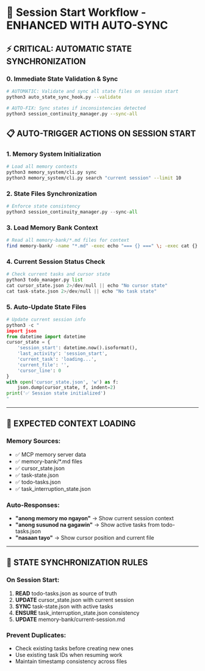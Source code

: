 # 🚀 Session Start Workflow - ENHANCED WITH AUTO-SYNC

## ⚡ CRITICAL: AUTOMATIC STATE SYNCHRONIZATION

### 0. Immediate State Validation & Sync
```bash
# AUTOMATIC: Validate and sync all state files on session start
python3 auto_state_sync_hook.py --validate
```

```bash
# AUTO-FIX: Sync states if inconsistencies detected
python3 session_continuity_manager.py --sync-all
```

## 📋 AUTO-TRIGGER ACTIONS ON SESSION START

### 1. Memory System Initialization
```bash
# Load all memory contexts
python3 memory_system/cli.py sync
python3 memory_system/cli.py search "current session" --limit 10
```

### 2. State Files Synchronization
```python
# Enforce state consistency
python3 session_continuity_manager.py --sync-all
```

### 3. Load Memory Bank Context
```bash
# Read all memory-bank/*.md files for context
find memory-bank/ -name "*.md" -exec echo "=== {} ===" \; -exec cat {} \;
```

### 4. Current Session Status Check
```python
# Check current tasks and cursor state
python3 todo_manager.py list
cat cursor_state.json 2>/dev/null || echo "No cursor state"
cat task-state.json 2>/dev/null || echo "No task state"
```

### 5. Auto-Update State Files
```python
# Update current session info
python3 -c "
import json
from datetime import datetime
cursor_state = {
    'session_start': datetime.now().isoformat(),
    'last_activity': 'session_start',
    'current_task': 'loading...',
    'current_file': '',
    'cursor_line': 0
}
with open('cursor_state.json', 'w') as f:
    json.dump(cursor_state, f, indent=2)
print('✅ Session state initialized')
"
```

---

## 🎯 EXPECTED CONTEXT LOADING

### Memory Sources:
- ✅ MCP memory server data
- ✅ memory-bank/*.md files
- ✅ cursor_state.json
- ✅ task-state.json  
- ✅ todo-tasks.json
- ✅ task_interruption_state.json

### Auto-Responses:
- **"anong memory mo ngayon"** → Show current session context
- **"anong susunod na gagawin"** → Show active tasks from todo-tasks.json
- **"nasaan tayo"** → Show cursor position and current file

---

## 🔄 STATE SYNCHRONIZATION RULES

### On Session Start:
1. **READ** todo-tasks.json as source of truth
2. **UPDATE** cursor_state.json with current session
3. **SYNC** task-state.json with active tasks
4. **ENSURE** task_interruption_state.json consistency
5. **UPDATE** memory-bank/current-session.md

### Prevent Duplicates:
- Check existing tasks before creating new ones
- Use existing task IDs when resuming work
- Maintain timestamp consistency across files

